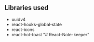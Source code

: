 ## Libraries used

- uuidv4
- react-hooks-global-state
- react-icons
- react-hot-toast
"# React-Note-keeper" 
